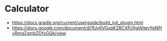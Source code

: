 # Calculator

- https://docs.gradle.org/current/userguide/build_init_plugin.html
- https://docs.google.com/document/d/1fJv6VGxpK2RCXPJXgIAIteyYeNPivRmgZqmbZDfxGQk/view
